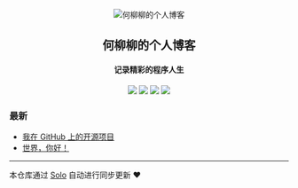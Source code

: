 <p align="center"><img alt="何柳柳的个人博客" src="https://static.b3log.org/images/brand/solo-32.png"></p><h2 align="center">
何柳柳的个人博客
</h2>

<h4 align="center">记录精彩的程序人生</h4>
<p align="center"><a title="何柳柳的个人博客" target="_blank" href="https://github.com/yoyoyo1234567/solo-blog"><img src="https://img.shields.io/github/last-commit/yoyoyo1234567/solo-blog.svg?style=flat-square&color=FF9900"></a>
<a title="GitHub repo size in bytes" target="_blank" href="https://github.com/yoyoyo1234567/solo-blog"><img src="https://img.shields.io/github/repo-size/yoyoyo1234567/solo-blog.svg?style=flat-square"></a>
<a title="Solo Version" target="_blank" href="https://github.com/b3log/solo/releases"><img src="https://img.shields.io/badge/solo-3.6.4-f1e05a.svg?style=flat-square&color=blueviolet"></a>
<a title="Hits" target="_blank" href="https://github.com/b3log/hits"><img src="https://hits.b3log.org/yoyoyo1234567/solo-blog.svg"></a></p>

### 最新

* [我在 GitHub 上的开源项目](http://www.heliuliu.top/my-github-repos)
* [世界，你好！](http://www.heliuliu.top/hello-solo)



---

本仓库通过 [Solo](https://github.com/b3log/solo) 自动进行同步更新 ❤️ 